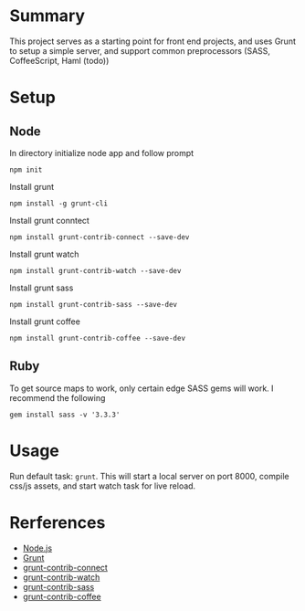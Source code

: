 # Summary
This project serves as a starting point for front end projects, and uses Grunt to setup a simple server, and support common preprocessors (SASS, CoffeeScript, Haml (todo))

# Setup
## Node

In directory initialize node app and follow prompt
    
    npm init

Install grunt
    
    npm install -g grunt-cli

Install grunt conntect
 
    npm install grunt-contrib-connect --save-dev

Install grunt watch
 
    npm install grunt-contrib-watch --save-dev

Install grunt sass
 
    npm install grunt-contrib-sass --save-dev

Install grunt coffee
 
    npm install grunt-contrib-coffee --save-dev


## Ruby

To get source maps to work, only certain edge SASS gems will work. I recommend the following

    gem install sass -v '3.3.3'


# Usage
Run default task: `grunt`. This will start a local server on port 8000, compile css/js assets, and start watch task for live reload.


# Rerferences
- [Node.js](http://nodejs.org/)
- [Grunt](http://gruntjs.com/)
- [grunt-contrib-connect](https://github.com/gruntjs/grunt-contrib-connect)
- [grunt-contrib-watch](https://github.com/gruntjs/grunt-contrib-watch)
- [grunt-contrib-sass](https://github.com/gruntjs/grunt-contrib-sass)
- [grunt-contrib-coffee](https://github.com/gruntjs/grunt-contrib-coffee)
